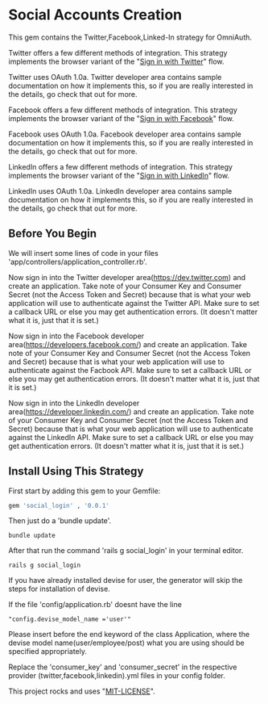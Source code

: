 # Social Accounts Creation

This gem contains the Twitter,Facebook,Linked-In strategy for OmniAuth.

Twitter offers a few different methods of integration. This strategy implements the browser variant of the "[Sign in with Twitter](https://dev.twitter.com/docs/auth/implementing-sign-twitter)" flow.

Twitter uses OAuth 1.0a. Twitter developer area contains sample documentation on how it implements this, so if you are really interested in the details, go check that out for more.

Facebook offers a few different methods of integration. This strategy implements the browser variant of the "[Sign in with Facebook](https://developers.facebook.com/docs/facebook-login/getting-started-web/)" flow.

Facebook uses OAuth 1.0a. Facebook developer area contains sample documentation on how it implements this, so if you are really interested in the details, go check that out for more.

LinkedIn offers a few different methods of integration. This strategy implements the browser variant of the "[Sign in with LinkedIn](https://developer.linkedin.com/documents/authentication)" flow.

LinkedIn uses OAuth 1.0a. LinkedIn developer area contains sample documentation on how it implements this, so if you are really interested in the details, go check that out for more.


## Before You Begin

We will insert some lines of code in your files 'app/controllers/application_controller.rb'.

Now sign in into the Twitter developer area(https://dev.twitter.com) and create an application. Take note of your Consumer Key and Consumer Secret (not the Access Token and Secret) because that is what your web application will use to authenticate against the Twitter API. Make sure to set a callback URL or else you may get authentication errors. (It doesn't matter what it is, just that it is set.)

Now sign in into the Facebook developer area(https://developers.facebook.com/) and create an application. Take note of your Consumer Key and Consumer Secret (not the Access Token and Secret) because that is what your web application will use to authenticate against the Facbook API. Make sure to set a callback URL or else you may get authentication errors. (It doesn't matter what it is, just that it is set.)

Now sign in into the LinkedIn developer area(https://developer.linkedin.com/) and create an application. Take note of your Consumer Key and Consumer Secret (not the Access Token and Secret) because that is what your web application will use to authenticate against the LinkedIn API. Make sure to set a callback URL or else you may get authentication errors. (It doesn't matter what it is, just that it is set.)

## Install Using This Strategy

First start by adding this gem to your Gemfile:

```ruby
gem 'social_login' , '0.0.1'
```
Then just do a 'bundle update'.

```console
bundle update
```

After that run the command  'rails g social_login' in your terminal editor.

```console
rails g social_login
```

If you have already installed devise for user, the generator will skip the steps for installation of devise.

If the file 'config/application.rb' doesnt have the line 

```console
"config.devise_model_name ='user'" 
```

Please insert before the end keyword of the class Application, where the devise model name(user/employee/post) what you are using should be specified appropriately.

Replace the 'consumer_key' and 'consumer_secret' in the respective provider (twitter,facebook,linkedin).yml files in your config folder.

This project rocks and uses "[MIT-LICENSE](https://github.com/VelanApps/SocialLogin/blob/master/MIT-LICENSE)".